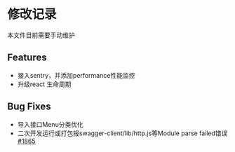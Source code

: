 # 修改记录

本文件目前需要手动维护

## Features

* 接入sentry，并添加performance性能监控
* 升级react 生命周期

## Bug Fixes

* 导入接口Menu分类优化
* 二次开发运行或打包报swagger-client/lib/http.js等Module parse failed错误 [#1865](https://github.com/YMFE/yapi/issues/1865)
